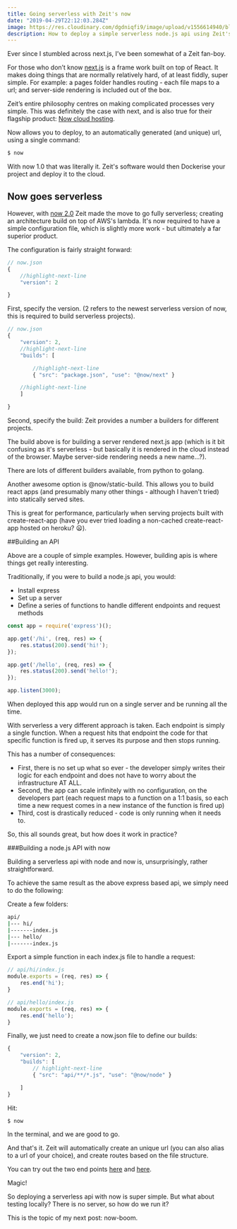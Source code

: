```yaml
---
title: Going serverless with Zeit's now
date: "2019-04-29T22:12:03.284Z"
image: https://res.cloudinary.com/dgdniqfi9/image/upload/v1556614940/blog/now.png
description: How to deploy a simple serverless node.js api using Zeit's now service.
---
```



Ever since I stumbled across next.js, I’ve been somewhat of a Zeit fan-boy.

For those who don’t know [next.js](https://nextjs.org) is a frame work built on top of React. It makes doing things that are normally relatively hard, of at least fiddly, super simple. For example: a pages folder handles routing - each file maps to a url; and server-side rendering is included out of the box.

Zeit’s entire philosophy centres on making complicated processes very simple. This was definitely the case with next, and is also true for their flagship product: [Now cloud hosting](https://zeit.co/).

Now allows you to deploy, to an automatically generated (and unique) url, using a single command:

```bash
$ now
```

With now 1.0 that was literally it. Zeit's software would then Dockerise your project and deploy it to the cloud.

## Now goes serverless

However, with [now 2.0](https://zeit.co/) Zeit made the move to go fully serverless; creating an architecture build on top of AWS's lambda. It's now required to have a simple configuration file, which is slightly more work - but ultimately a far superior product.

The configuration is fairly straight forward:

```javascript
// now.json
{
    //highlight-next-line
    "version": 2

}
```

First, specify the version. (2 refers to the newest serverless version of now, this is required to build serverless projects).

```javascript
// now.json
{
    "version": 2,
    //highlight-next-line
    "builds": [                                         

        //highlight-next-line
        { "src": "package.json", "use": "@now/next" }   

    //highlight-next-line
    ]                                                   

}
```

Second, specify the build: Zeit provides a number a builders for different projects. 

The build above is for building a server rendered next.js app (which is it bit confusing as it's serverless - but basically it is rendered in the cloud instead of the browser. Maybe server-side rendering needs a new name...?).

There are lots of different builders available, from python to golang.

Another awesome option is @now/static-build. This allows you to build react apps (and presumably many other things - although I haven't tried) into statically served sites. 

This is great for performance, particularly when serving projects built with create-react-app (have you ever tried loading a non-cached create-react-app hosted on heroku? 😦).

##Building an API

Above are a couple of simple examples. However, building apis is where things get really interesting.

Traditionally, if you were to build a node.js api, you would: 
* Install express
* Set up a server
* Define a series of functions to handle different endpoints and request methods

```javascript
const app = require('express')();

app.get('/hi', (req, res) => {
    res.status(200).send('hi!');
});

app.get('/hello', (req, res) => {
    res.status(200).send('hello!');
});

app.listen(3000);
```

When deployed this app would run on a single server and be running all the time.

With serverless a very different approach is taken. Each endpoint is simply a single function. When a request hits that endpoint the code for that specific function is fired up, it serves its purpose and then stops running.

This has a number of consequences:
* First, there is no set up what so ever - the developer simply writes their logic for each endpoint and does not have to worry about the infrastructure AT ALL.
* Second, the app can scale infinitely with no configuration, on the developers part (each request maps to a function on a 1:1 basis, so each time a new request comes in a new instance of the function is fired up)
* Third, cost is drastically reduced - code is only running when it needs to.

So, this all sounds great, but how does it work in practice?

###Building a node.js API with now

Building a serverless api with node and now is, unsurprisingly, rather straightforward.

To achieve the same result as the above express based api, we simply need to do the following:

Create a few folders:

```bash
api/
|--- hi/
|-------index.js
|--- hello/
|-------index.js
```

Export a simple function in each index.js file to handle a request:

```javascript
// api/hi/index.js
module.exports = (req, res) => {
    res.end('hi');
}
```

```javascript
// api/hello/index.js
module.exports = (req, res) => {
    res.end('hello');
}
```

Finally, we just need to create a now.json file to define our builds:

```javascript
{
    "version": 2,
    "builds": [
        // highlight-next-line
        { "src": "api/**/*.js", "use": "@now/node" }

    ]
}
```

Hit:

```bash
$ now
```

In the terminal, and we are good to go.

And that's it. Zeit will automatically create an unique url (you can also alias to a url of your choice), and create routes based on the file structure.

You can try out the two end points [here](https://ns.matts.now.sh/api/hi) and [here](https://ns.matts.now.sh/api/hello).

Magic!

So deploying a serverless api with now is super simple. But what about testing locally? There is no server, so how do we run it?

This is the topic of my next post: now-boom.